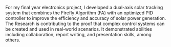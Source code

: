  For my final year electronics project, I developed a dual-axis solar tracking system that 
combines the Firefly Algorithm (FA) with an optimized PID controller to improve the 
efficiency and accuracy of solar power generation. The Research is contributing to the 
proof that complex control systems can be created and used in real-world scenarios. It 
demonstrated abilities including collaboration, report writing, and presentation skills, 
among others.
